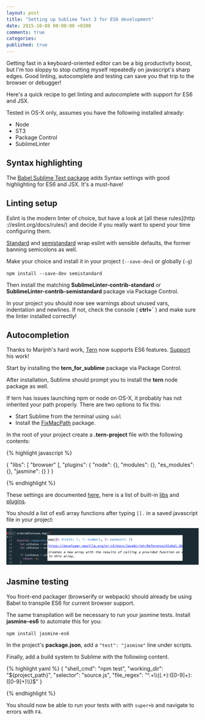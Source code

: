 ```yaml
---
layout: post
title: "Setting up Sublime Text 3 for ES6 development"
date: 2015-10-08 00:00:00 +0200
comments: true
categories:
published: true
---
```


Getting fast in a keyboard-oriented editor can be a big productivity boost, but I'm too sloppy to stop cutting myself repeatedly on javascript's sharp edges. Good linting, autocomplete and testing can save you that trip to the browser or debugger!

Here's a quick recipe to get linting and autocomplete with support for ES6 and JSX.

Tested in OS-X only, assumes you have the following installed already:

* Node
* ST3
* Package Control
* SublimeLinter

## Syntax highlighting

The [Babel Sublime Text package](https://github.com/babel/babel-sublime#installation)  adds Syntax settings with good highlighting for ES6 and JSX. It's a must-have!


## Linting setup

Eslint is the modern linter of choice, but have a look at [all these rules](http
://eslint.org/docs/rules/) and decide if you really want to spend your time configuring them.

[Standard](http://standardjs.com) and [semistandard](https://github.com/Flet/semistandard) wrap eslint with sensible defaults, the former banning semicolons as well.

Make your choice and install it in your project (`--save-dev`) or globally (`-g`)

`npm install --save-dev semistandard`

Then install the matching **SublimeLinter-contrib-standard** or **SublimeLinter-contrib-semistandard** package via Package Control.

In your project you should now see warnings about unused vars, indentation and newlines. If not, check the console ( **ctrl+`** ) and make sure the linter installed correctly!

## Autocompletion

Thanks to Marijnh's hard work, [Tern](http://github.com/marijnh/tern) now supports ES6 features. [Support](https://marijnhaverbeke.nl/fund/) his work!

Start by installing the **tern\_for\_sublime** package via Package Control.

After installation, Sublime should prompt you to install the **tern** node package as well.

If tern has issues launching npm or node on OS-X, it probably has not inherited your path properly. There are two options to fix this:

* Start Sublime from the terminal using `subl`
* Install the [FixMacPath](https://github.com/int3h/SublimeFixMacPath) package.

In the root of your project create a **.tern-project** file with the following contents:

{% highlight javascript %}

{
  "libs": [
    "browser"
  ],
  "plugins": {
     "node": {},
     "modules": {},
     "es_modules": {},
     "jasmine": {}
  }
}

{% endhighlight %}

These settings are documented [here](http://ternjs.net/doc/manual.html#configuration), here is a list of built-in [libs](https://github.com/marijnh/tern/tree/master/defs) and [plugins](https://github.com/marijnh/tern/tree/master/plugins).

You should a list of es6 array functions after typing `[].` in a saved javascript file in your project:

![Screenshot](/images/sublime-tern.png)

## Jasmine testing

You front-end packager (browserify or webpack) should already be using Babel to transpile ES6 for current browser support.

The same transpilation will be necessary to run your jasmine tests. Install **jasmine-es6** to automate this for you:

`npm install jasmine-es6`

In the project's **package.json**, add a `"test": "jasmine"` line under scripts.

Finally, add a build system to Sublime with the following content.

{% highlight yaml %}
{
    "shell_cmd": "npm test",
    "working_dir": "${project_path}",
    "selector": "source.js",
    "file_regex": "^.+\\((.+):([0-9]+):([0-9]+)\\)$"
}

{% endhighlight %}

You should now be able to run your tests with with `super+b` and navigate to errors with `F4`.
